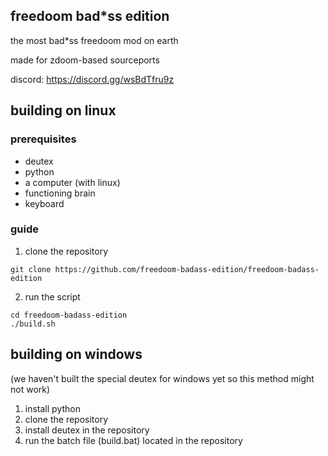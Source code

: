 ## freedoom bad*ss edition

the most bad*ss freedoom mod on earth

made for zdoom-based sourceports

discord: https://discord.gg/wsBdTfru9z

## building on linux

### prerequisites

- deutex
- python
- a computer (with linux)
- functioning brain
- keyboard

### guide

1. clone the repository

```
git clone https://github.com/freedoom-badass-edition/freedoom-badass-edition
```

2. run the script

```
cd freedoom-badass-edition
./build.sh
```

## building on windows

(we haven't built the special deutex for windows yet so this method might not work)

1. install python
2. clone the repository
3. install deutex in the repository
4. run the batch file (build.bat) located in the repository
